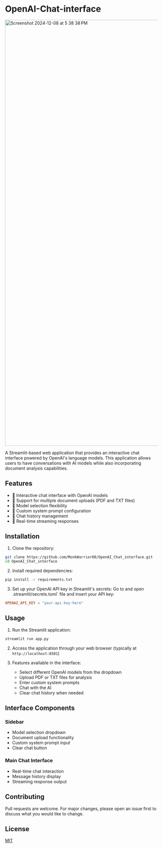 # OpenAI-Chat-interface
<img width="1402" alt="Screenshot 2024-12-08 at 5 38 38 PM" src="https://github.com/user-attachments/assets/74ab00bf-3616-4820-8e37-697920ef93a3">

A Streamlit-based web application that provides an interactive chat interface powered by OpenAI's language models. This application allows users to have conversations with AI models while also incorporating document analysis capabilities.

## Features

- 🤖 Interactive chat interface with OpenAI models
- 📁 Support for multiple document uploads (PDF and TXT files)
- 🔄 Model selection flexibility
- 💬 Custom system prompt configuration
- 🧹 Chat history management
- 📝 Real-time streaming responses

## Installation

1. Clone the repository:
```bash
git clone https://github.com/MonkWarrior08/OpenAI_Chat_interface.git
cd OpenAI_Chat_interface
```

2. Install required dependencies:
```bash
pip install -r requirements.txt
```

3. Set up your OpenAI API key in Streamlit's secrets:
Go to and open .streamlit/secrets.toml` file and insert your API key:
```toml
OPENAI_API_KEY = "your-api-key-here"
```

## Usage

1. Run the Streamlit application:
```bash
streamlit run app.py
```

2. Access the application through your web browser (typically at `http://localhost:8501`)

3. Features available in the interface:
   - Select different OpenAI models from the dropdown
   - Upload PDF or TXT files for analysis
   - Enter custom system prompts
   - Chat with the AI
   - Clear chat history when needed

## Interface Components

### Sidebar
- Model selection dropdown
- Document upload functionality
- Custom system prompt input
- Clear chat button

### Main Chat Interface
- Real-time chat interaction
- Message history display
- Streaming response output

## Contributing

Pull requests are welcome. For major changes, please open an issue first to discuss what you would like to change.

## License

[MIT](https://choosealicense.com/licenses/mit/)
